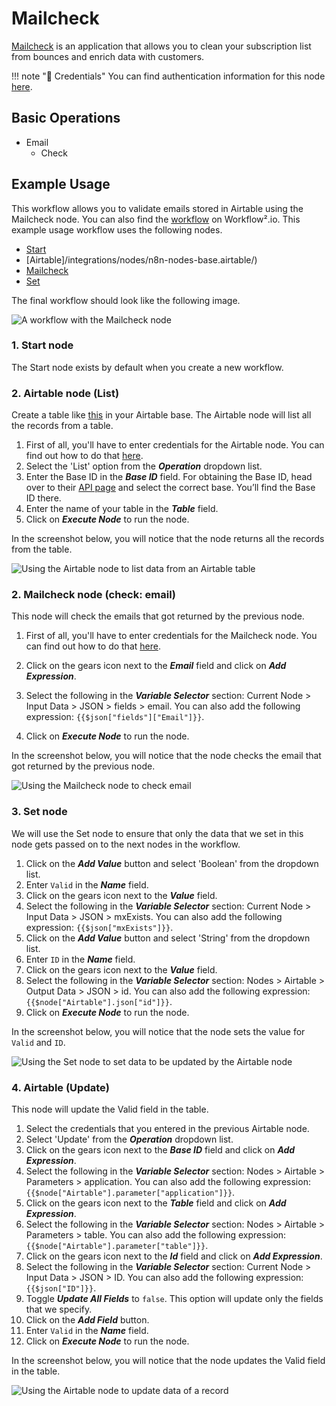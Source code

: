 # Mailcheck

[Mailcheck](https://www.mailcheck.co/) is an application that allows you to clean your subscription list from bounces and enrich data with customers.

!!! note "🔑 Credentials"
    You can find authentication information for this node [here](/workflow/integrations/credentials/mailcheck/).


## Basic Operations

* Email
    * Check

## Example Usage

This workflow allows you to validate emails stored in Airtable using the Mailcheck node. You can also find the [workflow](https://n8n.io/workflows/1055) on Workflow².io. This example usage workflow uses the following nodes.
- [Start](/workflow/integrations/core-nodes/n8n-nodes-base.start/)
- [Airtable]/integrations/nodes/n8n-nodes-base.airtable/)
- [Mailcheck]()
- [Set](/workflow/integrations/core-nodes/n8n-nodes-base.set/)

The final workflow should look like the following image.

![A workflow with the Mailcheck node](/_images/integrations/nodes/mailcheck/workflow.png)

### 1. Start node

The Start node exists by default when you create a new workflow.

### 2. Airtable node (List)

Create a table like [this](https://airtable.com/shrDUFXWoHCuJjYjT) in your Airtable base. The Airtable node will list all the records from a table.

1. First of all, you'll have to enter credentials for the Airtable node. You can find out how to do that [here](/workflow/integrations/credentials/airtable/).
2. Select the 'List' option from the ***Operation*** dropdown list.
3. Enter the Base ID in the ***Base ID*** field. For obtaining the Base ID, head over to their [API page](https://airtable.com/api) and select the correct base. You’ll find the Base ID there.
4. Enter the name of your table in the ***Table*** field.
5. Click on ***Execute Node*** to run the node.

In the screenshot below, you will notice that the node returns all the records from the table.

![Using the Airtable node to list data from an Airtable table](/_images/integrations/nodes/mailcheck/airtable_node.png)

### 2. Mailcheck node (check: email)

This node will check the emails that got returned by the previous node.

1. First of all, you'll have to enter credentials for the Mailcheck node. You can find out how to do that [here](/workflow/integrations/credentials/mailcheck/).

2. Click on the gears icon next to the ***Email*** field and click on ***Add Expression***.
3. Select the following in the ***Variable Selector*** section: Current Node > Input Data > JSON > fields > email. You can also add the following expression: `{{$json["fields"]["Email"]}}`.
4. Click on ***Execute Node*** to run the node.

In the screenshot below, you will notice that the node checks the email that got returned by the previous node.

![Using the Mailcheck node to check email](/_images/integrations/nodes/mailcheck/mailcheck_node.png)

### 3. Set node

We will use the Set node to ensure that only the data that we set in this node gets passed on to the next nodes in the workflow.

1. Click on the ***Add Value*** button and select 'Boolean' from the dropdown list.
2. Enter `Valid` in the ***Name*** field.
3. Click on the gears icon next to the ***Value*** field.
4. Select the following in the ***Variable Selector*** section: Current Node > Input Data > JSON > mxExists. You can also add the following expression: `{{$json["mxExists"]}}`.
5. Click on the ***Add Value*** button and select 'String' from the dropdown list.
6. Enter `ID` in the ***Name*** field.
7. Click on the gears icon next to the ***Value*** field.
8. Select the following in the ***Variable Selector*** section: Nodes > Airtable > Output Data > JSON > id. You can also add the following expression: `{{$node["Airtable"].json["id"]}}`.
9. Click on ***Execute Node*** to run the node.


In the screenshot below, you will notice that the node sets the value for `Valid` and `ID`.

![Using the Set node to set data to be updated by the Airtable node](/_images/integrations/nodes/mailcheck/set_node.png)

### 4. Airtable (Update)

This node will update the Valid field in the table.

1. Select the credentials that you entered in the previous Airtable node.
2. Select 'Update' from the ***Operation*** dropdown list.
3. Click on the gears icon next to the ***Base ID*** field and click on ***Add Expression***.
4. Select the following in the ***Variable Selector*** section: Nodes > Airtable > Parameters > application. You can also add the following expression: `{{$node["Airtable"].parameter["application"]}}`.
5. Click on the gears icon next to the ***Table*** field and click on ***Add Expression***.
6. Select the following in the ***Variable Selector*** section: Nodes > Airtable > Parameters > table. You can also add the following expression: `{{$node["Airtable"].parameter["table"]}}`.
7. Click on the gears icon next to the ***Id*** field and click on ***Add Expression***.
8. Select the following in the ***Variable Selector*** section: Current Node > Input Data > JSON > ID. You can also add the following expression: `{{$json["ID"]}}`.
9. Toggle ***Update All Fields*** to `false`. This option will update only the fields that we specify.
10. Click on the ***Add Field*** button.
11. Enter `Valid` in the ***Name*** field.
12. Click on ***Execute Node*** to run the node.

In the screenshot below, you will notice that the node updates the Valid field in the table.

![Using the Airtable node to update data of a record](/_images/integrations/nodes/mailcheck/airtable1_node.png)
